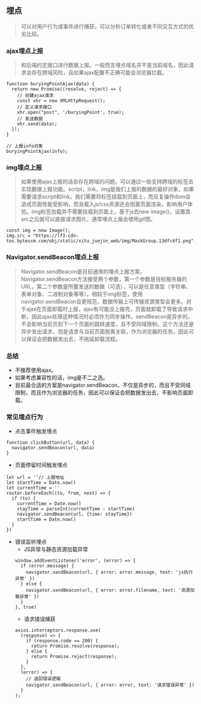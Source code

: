 ## 埋点
> 可以对用户行为或事件进行捕获，可以分析订单转化或者不同交互方式的优劣比较。

### ajax埋点上报
> 和后端约定接口进行数据上报。一般而言埋点域名并不是当前域名，因此请求会存在跨域风险，且如果ajax配置不正确可能会浏览器拦截。

```
function buryingPointAjax(data) {
  return new Promise((resolve, reject) => {
    // 创建ajax请求
    const xhr = new XMLHttpRequest();
    // 定义请求接口
    xhr.open("post", '/buryingPoint', true);
    // 发送数据
    xhr.send(data);
  });
}

// 上报info对象
buryingPointAjax(info);
```
### img埋点上报
> 如果使用ajax上报的话会存在跨域的问题，可以通过一些支持跨域的标签去实现数据上报功能。script，link，img是我们上报的数据的最好对象，如果需要请求script和link，我们需要将标签挂载到页面上，而反复操作dom会造成页面性能受影响，而且载入js/css资源还会阻塞页面渲染，影响用户体验。img标签加载并不需要挂载到页面上，基于js去new image()，设置其src之后就可以直接请求图片。通常埋点上报会使用gif图。

```
const img = new Image();
img.src = "https://lf3-cdn-tos.bytescm.com/obj/static/xitu_juejin_web/img/MaskGroup.13dfc4f1.png";
```
### Navigator.sendBeacon埋点上报
> Navigator.sendBeacon是目前通用的埋点上报方案，Navigator.sendBeacon方法接受两个参数，第一个参数是目标服务器的 URL，第二个参数是所要发送的数据（可选），可以是任意类型（字符串、表单对象、二进制对象等等）。相较于img标签，使用navigator.sendBeacon会更规范，数据传输上可传输资源类型会更多。对于ajax在页面卸载时上报，ajax有可能没上报完，页面就卸载了导致请求中断，因此ajax处理这种情况时必须作为同步操作。sendBeacon是异步的，不会影响当前页到下一个页面的跳转速度，且不受同域限制。这个方法还是异步发出请求，但是请求与当前页面脱离关联，作为浏览器的任务，因此可以保证会把数据发出去，不拖延卸载流程。

### 总结
- 不推荐使用ajax。
- 如果考虑兼容性的话，img是不二之选。
- 目前最合适的方案是navigator.sendBeacon，不仅是异步的，而且不受同域限制，而且作为浏览器的任务，因此可以保证会把数据发出去，不影响页面卸载。
### 常见埋点行为
- 点击事件触发埋点
```
function clickButton(url, data) {
  navigator.sendBeacon(url, data)
}
```
- 页面停留时间触发埋点
```
let url = ''// 上报地址
let startTime = Date.now()
let currentTime = ''
router.beforeEach((to, from, next) => { 
  if (to) {
    currentTime = Date.now()
    stayTime = parseInt(currentTime - startTime)
    navigator.sendBeacon(url, {time: stayTime})
    startTime = Date.now()
  }
})
```
- 错误监听埋点
    - JS异常与静态资源加载异常
    ```
    window.addEventListener('error', (error) => { 
      if (error.message) { 
        navigator.sendBeacon(url, { error: error.message, text: 'js执行异常' })
      } else { 
        navigator.sendBeacon(url, { error: error.filename, text: '资源加载异常' })
      } 
    }, true)
    ```
    - 请求错误捕获
    ```
    axios.interceptors.response.use(
      (response) => {
        if (response.code == 200) {
          return Promise.resolve(response);
        } else {
          return Promise.reject(response);
        }
      },
      (error) => {
        // 返回错误逻辑
        navigator.sendBeacon(url, { error: error, text: '请求错误异常' })
      }
    );
    ```